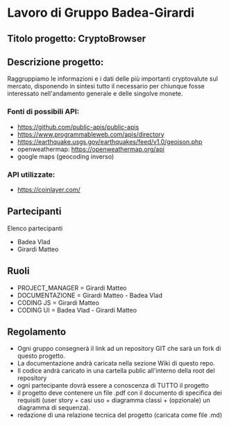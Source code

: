 # Lavoro di Gruppo Badea-Girardi

## Titolo progetto: CryptoBrowser

## Descrizione progetto:

Raggruppiamo le informazioni e i dati delle più importanti cryptovalute
sul mercato, disponendo in sintesi tutto il necessario per chiunque fosse
interessato nell'andamento generale e delle singolve monete.

<!-- Ogni gruppo definisce un titolo progetto (< 100 caratteri) e una descrizione(< 5000 parole). -->

### Fonti di possibili API:

- https://github.com/public-apis/public-apis
- https://www.programmableweb.com/apis/directory
- https://earthquake.usgs.gov/earthquakes/feed/v1.0/geojson.php
- openweathermap: https://openweathermap.org/api
- google maps (geocoding inverso)

### API utilizzate:

- https://coinlayer.com/

## Partecipanti

Elenco partecipanti

- Badea Vlad
- Girardi Matteo

## Ruoli

- PROJECT_MANAGER = Girardi Matteo
- DOCUMENTAZIONE = Girardi Matteo - Badea Vlad
- CODING JS = Girardi Matteo
- CODING UI = Badea Vlad - Girardi Matteo

## Regolamento

- Ogni gruppo consegnerà il link ad un repository GIT che sarà un fork di questo progetto.
- La documentazione andrà caricata nella sezione Wiki di questo repo.
- Il codice andrà caricato in una cartella public all'interno della root del repository
- ogni partecipante dovrà essere a conoscenza di TUTTO il progetto
- il progetto deve contenere un file .pdf con il documento di specifica dei requisiti (user story + casi uso + diagramma classi + (opzionale) un diagramma di sequenza).
- redazione di una relazione tecnica del progetto (caricata come file .md)
